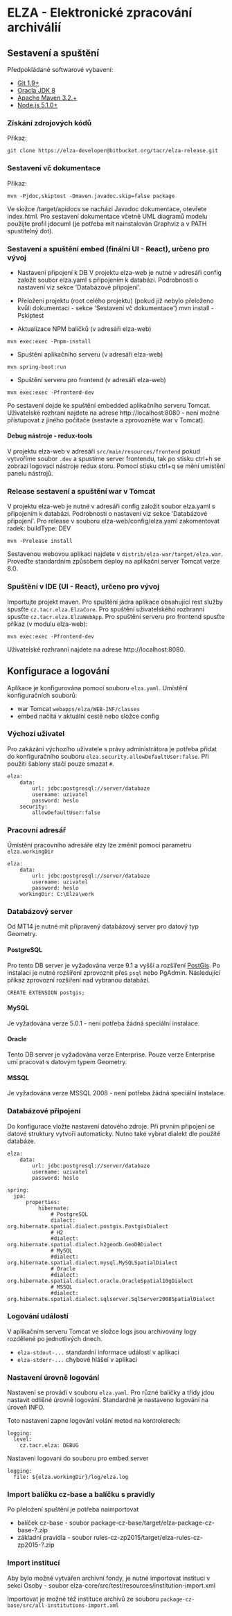 # ELZA - Elektronické zpracování archiválií

## Sestavení a spuštění

Předpokládané softwarové vybavení:

* [Git 1.9+](https://git-scm.com/download/win)
* [Oracla JDK 8](http://www.oracle.com/technetwork/java/javase/downloads/jdk8-downloads-2133151.html)
* [Apache Maven 3.2.+](https://maven.apache.org/download.cgi)
* [Node.js 5.1.0+](https://nodejs.org/)

### Získání zdrojových kódů
Příkaz:
```
git clone https://elza-developer@bitbucket.org/tacr/elza-release.git
```

### Sestavení vč dokumentace
Příkaz:
```
mvn -Pjdoc,skiptest -Dmaven.javadoc.skip=false package
```
Ve složce /target/apidocs se nachází Javadoc dokumentace, otevřete index.html.
Pro sestavení dokumentace včetně UML diagramů modelu použijte profil jdocuml (je potřeba mít nainstalován Graphviz a v PATH spustitelný dot).


### Sestavení a spuštění embed (finální UI - React), určeno pro vývoj

* Nastavení připojení k DB
V projektu elza-web je nutné v adresáři config založit soubor elza.yaml s připojením k databázi.
Podrobnosti o nastavení viz sekce 'Databázové připojení'.

* Přeložení projektu (root celého projektu) (pokud již nebylo přeloženo kvůli dokumentaci - sekce 'Sestavení vč dokumentace')
mvn install -Pskiptest

* Aktualizace NPM balíčků (v adresáři elza-web)
```
mvn exec:exec -Pnpm-install
```

* Spuštění aplikačního serveru (v adresáři elza-web)
```
mvn spring-boot:run
```

* Spuštění serveru pro frontend (v adresáři elza-web)
```
mvn exec:exec -Pfrontend-dev
```

Po sestavení dojde ke spuštění embedded aplikačního serveru Tomcat.
Uživatelské rozhraní najdete na adrese http://localhost:8080 - není možné přistupovat z jiného počítače (sestavte a zprovozněte war v Tomcat).

#### Debug nástroje - redux-tools
V projektu elza-web v adresáři ```src/main/resources/frontend``` pokud vytvoříme soubor ```.dev``` a spustíme server frontendu, tak po stisku ctrl+h se zobrazí logovací nástroje redux storu.
Pomocí stisku ctrl+q se mění umístění panelu nástrojů.


### Release sestavení a spuštění war v Tomcat
V projektu elza-web je nutné v adresáři config založit soubor elza.yaml s připojením k databázi.
Podrobnosti o nastavení viz sekce 'Databázové připojení'.
Pro release v souboru elza-web/config/elza.yaml zakomentovat radek: buildType: DEV
```
mvn -Prelease install
```

Sestavenou webovou aplikaci najdete v `distrib/elza-war/target/elza.war`.
Proveďte standardním způsobem deploy na aplikační server Tomcat verze 8.0.

### Spuštění v IDE (UI - React), určeno pro vývoj
Importujte projekt maven.
Pro spuštění jádra aplikace obsahující rest služby spusťte `cz.tacr.elza.ElzaCore`.
Pro spuštění uživatelského rozhranní spusťte `cz.tacr.elza.ElzaWebApp`.
Pro spuštění serveru pro frontend spusťte příkaz (v modulu elza-web):
```
mvn exec:exec -Pfrontend-dev
```
Uživatelské rozhranní najdete na adrese http://localhost:8080.

## Konfigurace a logování

Aplikace je konfigurována pomocí souboru `elza.yaml`. Umístění konfiguračních souborů:

* war Tomcat `webapps/elza/WEB-INF/classes`
* embed načítá v aktuální cestě nebo složce config

### Výchozí uživatel

Pro zakázání výchozího uživatele s právy administrátora je potřeba přidat do konfiguračního souboru `elza.security.allowDefaultUser:false`. Při použití šablony stačí pouze smazat `#`.

```
elza:
    data:
        url: jdbc:postgresql://server/databaze
        username: uzivatel
        password: heslo
    security:
        allowDefaultUser:false
```

### Pracovní adresář

Úmístění pracovního adresáře elzy lze změnit pomocí parametru `elza.workingDir`
```
elza:
    data:
        url: jdbc:postgresql://server/databaze
        username: uzivatel
        password: heslo
    workingDir: C:\Elza\work
```

### Databázový server
Od MT14 je nutné mít připravený databázový server pro datový typ Geometry.

#### PostgreSQL
Pro tento DB server je vyžadována verze 9.1 a vyšší a rozšíření [PostGis](http://postgis.net/).
Po instalaci je nutné rozšíření zprovoznit přes ```psql``` nebo PgAdmin.
Následující příkaz zprovozní rozšíření nad vybranou databází.
```
CREATE EXTENSION postgis;
```
#### MySQL
Je vyžadována verze 5.0.1 - není potřeba žádná speciální instalace.

#### Oracle
Tento DB server je vyžadována verze Enterprise. Pouze verze Enterprise umí pracovat s datovým typem Geometry.

#### MSSQL
Je vyžadována verze MSSQL 2008 - není potřeba žádná speciální instalace.

### Databázové připojení
Do konfigurace vložte nastavení datového zdroje. Při prvním připojení se datové struktury vytvoří automaticky.
Nutno také vybrat dialekt dle použité databáze.

```
elza:
    data:
        url: jdbc:postgresql://server/databaze
        username: uzivatel
        password: heslo

spring:
  jpa:
      properties:
          hibernate:
              # PostgreSQL
              dialect: org.hibernate.spatial.dialect.postgis.PostgisDialect
              # H2
              #dialect: org.hibernate.spatial.dialect.h2geodb.GeoDBDialect
              # MySQL
              #dialect: org.hibernate.spatial.dialect.mysql.MySQLSpatialDialect
              # Oracle
              #dialect: org.hibernate.spatial.dialect.oracle.OracleSpatial10gDialect
              # MSSQL
              #dialect: org.hibernate.spatial.dialect.sqlserver.SqlServer2008SpatialDialect
```

### Logování událostí
V aplikačním serveru Tomcat ve složce logs jsou archivovány logy rozdělené po jednotlivých dnech.

* `elza-stdout-...` standardní informace událostí v aplikaci
* `elza-stderr-...` chybové hlášeí v aplikaci

### Nastavení úrovně logování
Nastavení se provádí v souboru `elza.yaml`. Pro různé balíčky a třídy jdou nastavit odlišné úrovně logování. Standardně
je nastaveno logování na úroveň INFO. 

Toto nastavení zapne logování volání metod na kontrolerech:

```
logging:
  level:
    cz.tacr.elza: DEBUG
```

Nastaveni logovani do souboru pro embed server

```
logging:
  file: ${elza.workingDir}/log/elza.log
```

### Import balíčku cz-base a balíčku s pravidly
Po přeložení spuštění je potřeba naimportovat 
- balíček cz-base - soubor package-cz-base/target/elza-package-cz-base-?.zip
- základní pravidla - soubor rules-cz-zp2015/target/elza-rules-cz-zp2015-?.zip

### Import institucí
Aby bylo možné vytvářen archivní fondy, je nutné importovat instituci v sekci Osoby - soubor elza-core/src/test/resources/institution-import.xml

Importovat je možné též instituce archivů ze souboru `package-cz-base/src/all-institutions-import.xml`
